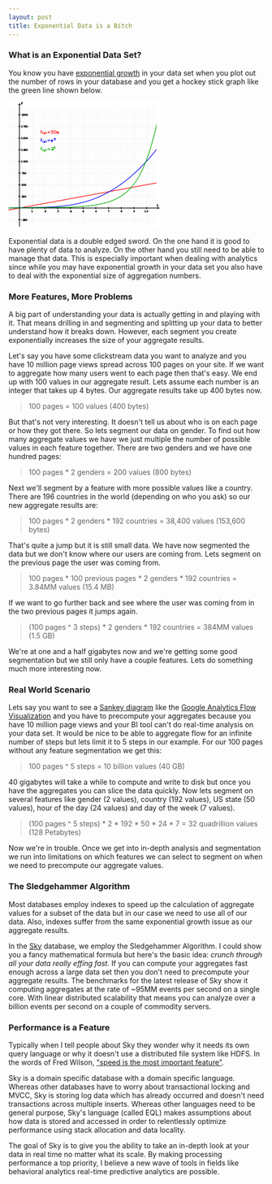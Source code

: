 ```yaml
---
layout: post
title: Exponential Data is a Bitch
---
```


### What is an Exponential Data Set?

You know you have [exponential growth](http://en.wikipedia.org/wiki/Exponential_growth)
in your data set when you plot out the number of rows in your database and you
get a hockey stick graph like the green line shown below.

<div class="row">
  <span class="span4 offset2">
    <img src="/img/exponential-data-is-a-bitch/graph.png">
  </span>
</div>

Exponential data is a double edged sword. On the one hand it is good to have
plenty of data to analyze. On the other hand you still need to be able to
manage that data. This is especially important when dealing with analytics
since while you may have exponential growth in your data set you also have to
deal with the exponential size of aggregation numbers.


### More Features, More Problems

A big part of understanding your data is actually getting in and playing with
it. That means drilling in and segmenting and splitting up your data to better
understand how it breaks down. However, each segment you create exponentially
increases the size of your aggregate results.

Let's say you have some clickstream data you want to analyze and you have 10
million page views spread across 100 pages on your site. If we want to
aggregate how many users went to each page then that's easy. We end up with
100 values in our aggregate result. Lets assume each number is an integer that
takes up 4 bytes. Our aggregate results take up 400 bytes now.

> 100 pages = 100 values (400 bytes)

But that's not very interesting. It doesn't tell us about who is on each page
or how they got there. So lets segment our data on gender. To find out how
many aggregate values we have we just multiple the number of possible values
in each feature together. There are two genders and we have one hundred pages:

> 100 pages * 2 genders = 200 values (800 bytes)

Next we'll segment by a feature with more possible values like a country.
There are 196 countries in the world (depending on who you ask) so our new
aggregate results are:

> 100 pages * 2 genders * 192 countries = 38,400 values (153,600 bytes)

That's quite a jump but it is still small data. We have now segmented the data
but we don't know where our users are coming from. Lets segment on the
previous page the user was coming from.

> 100 pages * 100 previous pages * 2 genders * 192 countries = 3.84MM values (15.4 MB)

If we want to go further back and see where the user was coming from in the
two previous pages it jumps again. 

> (100 pages ^ 3 steps) * 2 genders * 192 countries = 384MM values (1.5 GB)

We're at one and a half gigabytes now and we're getting some good segmentation
but we still only have a couple features. Lets do something much more
interesting now.


### Real World Scenario

Lets say you want to see a [Sankey diagram](http://en.wikipedia.org/wiki/Sankey_diagram)
like the [Google Analytics Flow Visualization](http://analytics.blogspot.com/2011/10/introducing-flow-visualization.html)
and you have to precompute your aggregates because you have 10 million page
views and your BI tool can't do real-time analysis on your data set. It would
be nice to be able to aggregate flow for an infinite number of steps but lets
limit it to 5 steps in our example. For our 100 pages without any feature
segmentation we get this:

> 100 pages ^ 5 steps = 10 billion values (40 GB)

40 gigabytes will take a while to compute and write to disk but once you have
the aggregates you can slice the data quickly. Now lets segment on several
features like gender (2 values), country (192 values), US state (50 values),
hour of the day (24 values) and day of the week (7 values).

> (100 pages ^ 5 steps) * 2 * 192 * 50 * 24 * 7 = 32 quadrillion values (128 Petabytes)

Now we're in trouble. Once we get into in-depth analysis and segmentation we
run into limitations on which features we can select to segment on when we
need to precompute our aggregate values.


### The Sledgehammer Algorithm

Most databases employ indexes to speed up the calculation of aggregate values
for a subset of the data but in our case we need to use all of our data. Also,
indexes suffer from the same exponential growth issue as our aggregate
results.

In the [Sky](https://github.com/skylandlabs/sky) database, we employ the
Sledgehammer Algorithm. I could show you a fancy mathematical formula but
here's the basic idea: _crunch through all your data really effing fast_. If
you can compute your aggregates fast enough across a large data set then you
don't need to precompute your aggregate results. The benchmarks for the latest
release of Sky show it computing aggregates at the rate of ~95MM events per
second on a single core. With linear distributed scalability that means you
can analyze over a billion events per second on a couple of commodity servers.


### Performance is a Feature

Typically when I tell people about Sky they wonder why it needs its own
query language or why it doesn't use a distributed file system like HDFS. In
the words of Fred Wilson, ["speed is the most important feature"](http://37signals.com/svn/posts/2280-speed-is-the-most-important-feature-if-your).

Sky is a domain specific database with a domain specific language. Whereas
other databases have to worry about transactional locking and MVCC, Sky is
storing log data which has already occurred and doesn't need transactions
across multiple inserts. Whereas other languages need to be general purpose,
Sky's language (called EQL) makes assumptions about how data is stored and
accessed in order to relentlessly optimize performance using stack allocation
and data locality.

The goal of Sky is to give you the ability to take an in-depth look at your
data in real time no matter what its scale. By making processing performance a
top priority, I believe a new wave of tools in fields like behavioral
analytics real-time predictive analytics are possible.

